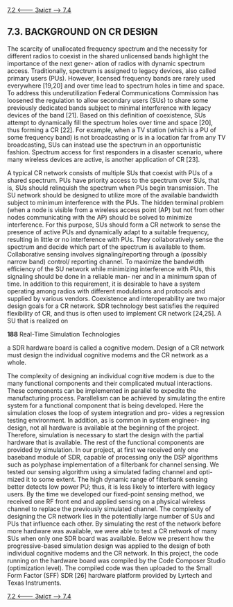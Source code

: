 [7.2 <--- ](7_2.md) [   Зміст   ](README.md) [--> 7.4](7_4.md)

## 7.3. BACKGROUND ON CR DESIGN

The scarcity of unallocated frequency spectrum and the necessity for different radios to coexist in the shared unlicensed bands highlight the importance of the next gener- ation of radios with dynamic spectrum access. Traditionally, spectrum is assigned to legacy devices, also called primary users (PUs). However, licensed frequency bands are rarely used everywhere [19,20] and over time lead to spectrum holes in time and space. To address this underutilization Federal Communications Commission has loosened the regulation to allow secondary users (SUs) to share some previously dedicated bands subject to minimal interference with legacy devices of the band [21]. Based on this definition of coexistence, SUs attempt to dynamically fill the spectrum holes over time and space [20], thus forming a CR [22]. For example, when a TV station (which is a PU of some frequency band) is not broadcasting or is in a location far from any TV broadcasting, SUs can instead use the spectrum in an opportunistic fashion. Spectrum access for first responders in a disaster scenario, where many wireless devices are active, is another application of CR [23].

A typical CR network consists of multiple SUs that coexist with PUs of a shared spectrum. PUs have priority access to the spectrum over SUs, that is, SUs should relinquish the spectrum when PUs begin transmission. The SU network should be designed to utilize more of the available bandwidth subject to minimum interference with the PUs. The hidden terminal problem (when a node is visible from a wireless access point (AP) but not from other nodes communicating with the AP) should be solved to minimize interference. For this purpose, SUs should form a CR network to sense the presence of active PUs and dynamically adapt to a suitable frequency, resulting in little or no interference with PUs. They collaboratively sense the spectrum and decide which part of the spectrum is available to them. Collaborative sensing involves signaling/reporting through a (possibly narrow band) control/ reporting channel. To maximize the bandwidth efficiency of the SU network while minimizing interference with PUs, this signaling should be done in a reliable man- ner and in a minimum span of time. In addition to this requirement, it is desirable to have a system operating among radios with different modulations and protocols and supplied by various vendors. Coexistence and interoperability are two major design goals for a CR network. SDR technology best satisfies the required flexibility of CR, and thus is often used to implement CR network [24,25]. A SU that is realized on



**188**                             Real-Time Simulation Technologies

 

a SDR hardware board is called a cognitive modem. Design of a CR network must design the individual cognitive modems and the CR network as a whole.

The complexity of designing an individual cognitive modem is due to the many functional components and their complicated mutual interactions. These components can be implemented in parallel to expedite the manufacturing process. Parallelism can be achieved by simulating the entire system for a functional component that is being developed. Here the simulation closes the loop of system integration and pro- vides a regression testing environment. In addition, as is common in system engineer- ing design, not all hardware is available at the beginning of the project. Therefore, simulation is necessary to start the design with the partial hardware that is available. The rest of the functional components are provided by simulation. In our project, at first we received only one baseband module of SDR, capable of processing only the DSP algorithms such as polyphase implementation of a filterbank for channel sensing. We tested our sensing algorithm using a simulated fading channel and opti- mized it to some extent. The high dynamic range of filterbank sensing better detects low power PU; thus, it is less likely to interfere with legacy users. By the time we developed our fixed-point sensing method, we received one RF front end and applied sensing on a physical wireless channel to replace the previously simulated channel. The complexity of designing the CR network lies in the potentially large number of SUs and PUs that influence each other. By simulating the rest of the network before more hardware was available, we were able to test a CR network of many SUs when only one SDR board was available. Below we present how the progressive-based simulation design was applied to the design of both individual cognitive modems and the CR network. In this project, the code running on the hardware board was compiled by the Code Composer Studio (optimization level). The compiled code was then uploaded to the Small Form Factor (SFF) SDR [26] hardware platform provided by Lyrtech and Texas Instruments.

[7.2 <--- ](7_2.md) [   Зміст   ](README.md) [--> 7.4](7_4.md)